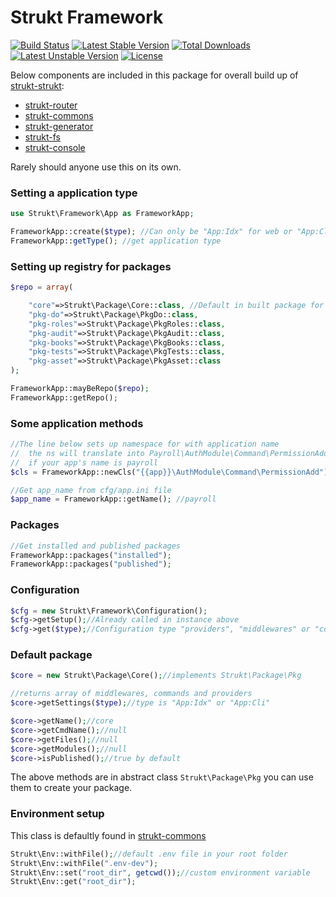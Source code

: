 Strukt Framework
================

[![Build Status](https://travis-ci.org/pitsolu/strukt-framework.svg?branch=master)](https://packagist.org/packages/strukt/framework)
[![Latest Stable Version](https://poser.pugx.org/strukt/framework/v/stable)](https://packagist.org/packages/strukt/framework)
[![Total Downloads](https://poser.pugx.org/strukt/framework/downloads)](https://packagist.org/packages/strukt/framework)
[![Latest Unstable Version](https://poser.pugx.org/strukt/framework/v/unstable)](https://packagist.org/packages/strukt/framework)
[![License](https://poser.pugx.org/strukt/framework/license)](https://packagist.org/packages/strukt/framework)

Below components are included in this package for overall build up of [strukt-strukt](https://github.com/pitsolu/strukt-strukt):

- [strukt-router](https://github.com/pitsolu/strukt-router)
- [strukt-commons](https://github.com/pitsolu/strukt-commons)
- [strukt-generator](https://github.com/pitsolu/strukt-generator)
- [strukt-fs](https://github.com/pitsolu/strukt-fs)
- [strukt-console](https://github.com/pitsolu/strukt-console)

Rarely should anyone use this on its own.

### Setting a application type

```php
use Strukt\Framework\App as FrameworkApp;

FrameworkApp::create($type); //Can only be "App:Idx" for web or "App:Cli" for command line
FrameworkApp::getType(); //get application type
```

### Setting up registry for packages 

```php
$repo = array(

	"core"=>Strukt\Package\Core::class, //Default in built package for default middlewares and providers
	"pkg-do"=>Strukt\Package\PkgDo::class,
	"pkg-roles"=>Strukt\Package\PkgRoles::class,
	"pkg-audit"=>Strukt\Package\PkgAudit::class,
	"pkg-books"=>Strukt\Package\PkgBooks::class,
	"pkg-tests"=>Strukt\Package\PkgTests::class,
	"pkg-asset"=>Strukt\Package\PkgAsset::class
);

FrameworkApp::mayBeRepo($repo);
FrameworkApp::getRepo();
```

### Some application methods

```php
//The line below sets up namespace for with application name
//	the ns will translate into Payroll\AuthModule\Command\PermissionAdd
//	if your app's name is payroll
$cls = FrameworkApp::newCls("{{app}}\AuthModule\Command\PermissionAdd");

//Get app_name from cfg/app.ini file
$app_name = FrameworkApp::getName(); //payroll
```

### Packages

```php
//Get installed and published packages
FrameworkApp::packages("installed"); 
FrameworkApp::packages("published"); 
```

### Configuration

```php
$cfg = new Strukt\Framework\Configuration();
$cfg->getSetup();//Already called in instance above
$cfg->get($type);//Configuration type "providers", "middlewares" or "commands"
```

### Default package

```php
$core = new Strukt\Package\Core();//implements Strukt\Package\Pkg

//returns array of middlewares, commands and providers
$core->getSettings($type);//type is "App:Idx" or "App:Cli"

$core->getName();//core
$core->getCmdName();//null
$core->getFiles();//null
$core->getModules();//null
$core->isPublished();//true by default
```

The above methods are in abstract class `Strukt\Package\Pkg` you can use them to create your package.

### Environment setup

This class is defaultly found in [strukt-commons](github.com/pitsolu/strukt-commons)

```php
Strukt\Env::withFile();//default .env file in your root folder
Strukt\Env::withFile(".env-dev");
Strukt\Env::set("root_dir", getcwd());//custom environment variable
Strukt\Env::get("root_dir");
```